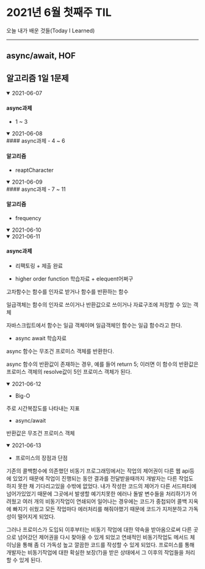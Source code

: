 # 2021년 6월 첫째주 TIL
오늘 내가 배운 것들(Today I Learned)

---------------------------------------
## async/await, HOF
## 알고리즘 1일 1문제

<details open>
<summary>2021-06-07</summary>

#### async과제
- 1 ~ 3



</details>

<details open>
<summary>2021-06-08</summary>
#### async과제
- 4 ~ 6


#### 알고리즘
- reaptCharacter


</details>

<details open>
<summary>2021-06-09</summary>
#### async과제
- 7 ~ 11

#### 알고리즘
- frequency

</details>

<details open>
<summary>2021-06-10</summary>

</details>

<details open>
<summary>2021-06-11</summary>

#### async과제
- 리팩토링 + 제출 완료

- higher order function 학습자료 + elequent어쩌구

고차함수는 함수를 인자로 받거나 함수를 반환하는 함수

일급객체는 함수의 인자로 쓰이거나 반환값으로 쓰이거나 자료구조에 저장할 수 있는 객체

자바스크립트에서 함수는 일급 객체이며 일급객체인 함수는 일급 함수라고 한다.

- async await 학습자료

async 함수는 무조건 프로미스 객체를 반환한다.

async 함수의 반환값이 존재하는 경우, 예를 들어 return 5; 이러면 이 함수의 반환값은 프로미스 객체의 resolve값이 5인 프로미스 객체가 된다.

</details>

<details open>
<summary>2021-06-12</summary>

- Big-O

 주로 시간복잡도를 나타내는 지표

- async/await

반환값은 무조건 프로미스 객체

</details>

<details open>
<summary>2021-06-13</summary>

- 프로미스의 장점과 단점

기존의 콜백함수에 의존했던 비동기 프로그래밍에서는 작업의 제어권이 다른 웹 api등에 있었기 때문에 작업이 진행되는 동안 결과를 전달받을때까지 개발자는 다른 작업도 하지 못한 채 기다리고있을 수밖에 없었다. 내가 작성한 코드의 제어가 다른 서드파티에 넘어가있었기 때문에 그곳에서 발생할 예기치못한 에러나 돌발 변수들을 처리하기가 어려웠고 여러 개의 비동기작업이 연쇄되어 일어나는 경우에는 코드가 중첩되어 콜백 지옥에 빠지기 쉬웠고 모든 작업마다 에러처리를 해줘야했기 때문에 코드가 지저분하고 가독성이 떨어지게 되었다.

그러나 프로미스가 도입되 이후부터는 비동기 작업에 대한 약속을 받아옴으로써 다른 곳으로 넘어갔던 제어권을 다시 찾아올 수 있게 되었고 연쇄적인 비동기작업도 메서드 체이닝을 통해 좀 더 가독성 높고 깔끔한 코드를 작성할 수 있게 되었다. 프로미스를 통해 개발자는 비동기작업에 대한 확실한 보장(?)을 받은 상태에서 그 이후의 작업들을 처리할 수 있게 된다.
</details>
